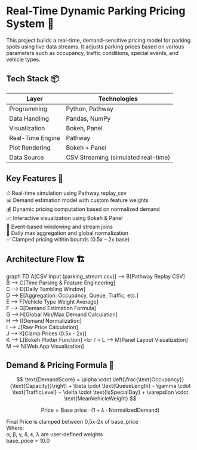  # Real-Time Dynamic Parking Pricing System 🚗
This project builds a real-time, demand-sensitive pricing model for parking spots using live data streams. It adjusts parking prices based on various parameters such as occupancy, traffic conditions, special events, and vehicle types.


## Tech Stack 📦
| Layer            | Technologies                  |
|------------------|------------------------------|
| Programming      | Python, Pathway              |
| Data Handling    | Pandas, NumPy               |
| Visualization    | Bokeh, Panel                |
| Real-Time Engine | Pathway                    |
| Plot Rendering   | Bokeh + Panel              |
| Data Source      | CSV Streaming (simulated real-time) |



## Key Features 🧠
⏱ Real-time simulation using Pathway.replay_csv <br />
📊 Demand estimation model with custom feature weights <br />
💰 Dynamic pricing computation based on normalized demand <br />
📈 Interactive visualization using Bokeh & Panel <br />
🔗 Event-based windowing and stream joins <br />
🧮 Daily max aggregation and global normalization <br />
✅ Clamped pricing within bounds (0.5x – 2x base) <br />

## Architecture Flow 🏗️ 
graph TD
    A[CSV Input (parking_stream.csv)] --> B[Pathway Replay CSV] <br />
    B --> C[Time Parsing & Feature Engineering] <br />
    C --> D[Daily Tumbling Window] <br />
    D --> E[Aggregation: Occupancy, Queue, Traffic, etc.] <br />
    E --> F[Vehicle Type Weight Average] <br /> 
    F --> G[Demand Estimation Formula] <br />
    G --> H[Global Min/Max Demand Calculation] <br />
    H --> I[Demand Normalization] <br />
    I --> J[Raw Price Calculation] <br />
    J --> K[Clamp Prices (0.5x - 2x)] <br />
    K --> L[Bokeh Plotter Function] <br / >
    L --> M[Panel Layout Visualization] <br />
    M --> N[Web App Visualization] <br />
    
## Demand & Pricing Formula 🧮
$$
\text{DemandScore} = \alpha \cdot \left(\frac{\text{Occupancy}}{\text{Capacity}}\right) + \beta \cdot \text{QueueLength} - \gamma \cdot \text{TrafficLevel} + \delta \cdot \text{IsSpecialDay} + \varepsilon \cdot \text{MeanVehicleWeight}
$$

$$
\text{Price} = \text{Base price} \cdot \left( 1 + \lambda \cdot \text{NormalizedDemand} \right)
$$

Final Price is clamped between 0,5x-2x of base_price <br/>
Where: <br/>
α, β, γ, δ, ε, λ are user-defined weights <br/>
base_price = 10.0 <br/>
 

